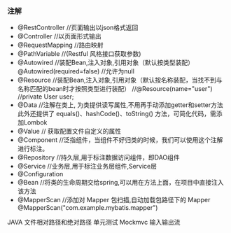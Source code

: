 
### 注解

* @RestController  //页面输出以json格式返回
* @Controller      //以页面形式输出
* @RequestMapping  //路由映射
* @PathVariable    //(Restful 风格接口获取参数)
* @Autowired       //装配Bean,注入对象,引用对象（默认按类型装配）@Autowired(required=false) //允许为null
* @Resource        //装配Bean,注入对象,引用对象（默认按名称装配，当找不到与名称匹配的bean时才按照类型进行装配）
                   //@Resource(name="user")
                   //private User user;
* @Data            //注解在类上, 为类提供读写属性,不用再手动添加getter和setter方法 此外还提供了 equals()、hashCode()、toString() 方法，可简化代码，需添加Lombok
* @Value           // 获取配置文件自定义的属性
* @Component       //泛指组件，当组件不好归类的时候，我们可以使用这个注解进行标注。
* @Repository      //持久层,用于标注数据访问组件，即DAO组件
* @Service         //业务层,用于标注业务层组件,Service层
* @Configuration   
* @Bean            //将类的生命周期交给spring,可以用在方法上面，在项目中直接注入该方法
* @MapperScan      //添加对 Mapper 包扫描,自动加载包路径下的 Mapper @MapperScan("com.example.mybatis.mapper")


JAVA 文件相对路径和绝对路径
单元测试 Mockmvc
输入输出流